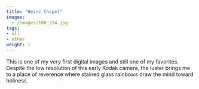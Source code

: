 ```yaml
---
title: "Heinz Chapel"
images:
  - /images/100_324.jpg
tags:
- all
- other
weight: 1
---
```


This is one of my very first digital images and still one of my favorites. Despite the low resolution of this early Kodak camera, the luster brings me to a place of reverence where stained glass rainbows draw the mind toward holiness.